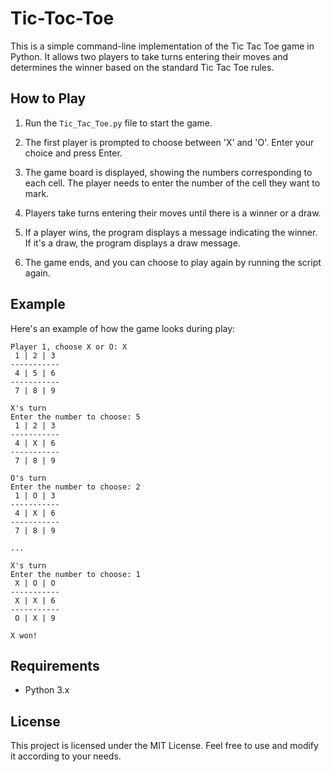 # Tic-Toc-Toe

This is a simple command-line implementation of the Tic Tac Toe game in Python. It allows two players to take turns entering their moves and determines the winner based on the standard Tic Tac Toe rules.

## How to Play

1. Run the `Tic_Tac_Toe.py` file to start the game.

2. The first player is prompted to choose between 'X' and 'O'. Enter your choice and press Enter.

3. The game board is displayed, showing the numbers corresponding to each cell. The player needs to enter the number of the cell they want to mark.

4. Players take turns entering their moves until there is a winner or a draw.

5. If a player wins, the program displays a message indicating the winner. If it's a draw, the program displays a draw message.

6. The game ends, and you can choose to play again by running the script again.

## Example

Here's an example of how the game looks during play:

```
Player 1, choose X or O: X
 1 | 2 | 3
-----------
 4 | 5 | 6
-----------
 7 | 8 | 9

X's turn
Enter the number to choose: 5
 1 | 2 | 3
-----------
 4 | X | 6
-----------
 7 | 8 | 9

O's turn
Enter the number to choose: 2
 1 | O | 3
-----------
 4 | X | 6
-----------
 7 | 8 | 9

...

X's turn
Enter the number to choose: 1
 X | O | O
-----------
 X | X | 6
-----------
 O | X | 9

X won!
```

## Requirements

- Python 3.x

## License

This project is licensed under the MIT License. Feel free to use and modify it according to your needs.